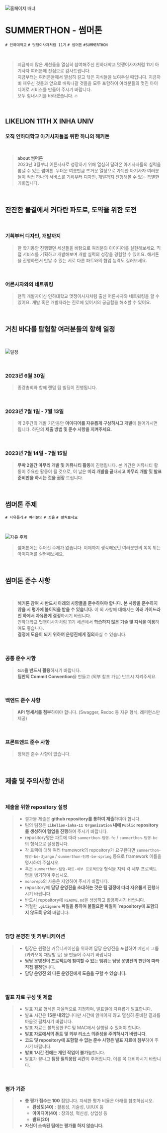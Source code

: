 ![홈페이지 배너](https://github.com/Likelion-Inha-11/summerthon-readme/assets/79556112/4317b24c-570f-490a-aa35-c6169f671cf3)
# SUMMERTHON - 썸머톤
`# 인하대학교` `# 멋쟁이사자처럼 11기` `# 썸머톤` `#SUMMERTHON`

<br/>

> 지금까지 많은 세션들을 열심히 참여해주신 인하대학교 멋쟁이사자처럼 11기 아기사자 여러분께 진심으로 감사드립니다.  
> 지금부터는 여러분들께서 열심히 갈고 닦은 지식들을 보여주실 때입니다. 지금까비 재우신 것들과 앞으로 배워나갈 것들을 모두 포함하여 여러분들의 멋진 아이디어로 서비스를 만들어 주시기 바랍니다.  
> 모두 힘내시기를 바라겠습니다. 🔥 

<br/>

## LIKELION 11TH X INHA UNIV
### 오직 인하대학교 아기사자들을 위한 하나의 해커톤

<br/>

> **about 썸머톤**  
> 2023년 3월부터 어른사자로 성장하기 위해 열심히 달려온 아기사자들의 실력을 뽐낼 수 있는 썸머톤. 무더운 여름만큼 뜨거운 열정으로 가득한 아기사자 여러분들이 직접 하나의 서비스를 기획부터 디자인, 개발까지 진행해볼 수 있는 특별한 기회입니다.

<br/>

## 잔잔한 물결에서 커다란 파도로, 도약을 위한 도전

<br/>

### 기획부터 디자인, 개발까지
> 한 학기동안 진행했던 세션들을 바탕으로 여러분의 아이디어를 실현해보세요. 직접 서비스를 기획하고 개발해보며 개발 실력의 성장을 경험할 수 있어요. 해커톤을 진행하면서 만날 수 있는 서로 다른 파트와의 협업 능력도 길러보세요.

<br/>

### 어른사자와의 네트워킹
> 현직 개발자이신 인하대학교 멋쟁이사자처럼 출신 어른사자와 네트워킹을 할 수 있어요. 개발 혹은 개발자라는 진로에 있어서의 궁금함을 해소할 수 있어요.

<br/>

## 거친 바다를 탐험할 여러분들의 항해 일정

<br/>

![일정](https://github.com/Likelion-Inha-11/summerthon-readme/assets/79556112/da4a8847-e4b2-48c9-8959-ac8eeb12fc78)

<br/>

### 2023년 6월 30일
> 종강총회와 함께 랜덤 팀 빌딩이 진행됩니다.

<br/>

### 2023년 7월 1일 - 7월 13일
> 약 2주간의 개발 기간동안 **아이디어를 자유롭게 구상하시고 개발**에 들어가시면 됩니다.
> 하단의 **제출 방법 및 준수 사항을 지켜주세요.**

<br/>

### 2023년 7월 14일 - 7월 15일
> **무박 2일간 마무리 개발 및 커뮤니티 활동**이 진행됩니다.
> 본 기간은 커뮤니티 활동이 주요한 활동이 될 것으로, 이 날은 **미리 개발을 끝내시고 마무리 개발 및 발표 준비만을 하시는 것을 권장** 드립니다.

<br/>

## 썸머톤 주제
`# 자유롭게` `# 여러분의` `# 꿈을` `# 펼쳐보세요`

<br/>

![자유 주제](https://github.com/Likelion-Inha-11/summerthon-readme/assets/79556112/6d73e9a9-d2f1-4564-8fac-42b4bf4a14f0)

> 썸머톤에는 주어진 주제가 없습니다. 이제까지 생각해왔던 여러분만의 톡톡 튀는 아이디어를 실현해보세요.

<br/>

## 썸머톤 준수 사항

<br/>

> **해커톤 참여 시 반드시 아래의 사항들을 준수하여야 합니다.**
> **본 사항을 준수하지 않을 시 평가에 불이익을 받을 수 있습니다.**
> 이 외 사항에 대해서는 **아래 가이드라인 하에서 자유롭게 결정**하시기 바랍니다.  
> 인하대학교 멋쟁이사자처럼 11기 세션에서 **학습하지 않은 기술 및 지식을 이용**하여도 좋습니다.  
> **결정에 도움이 되기 위하여 운영진에게 질의**하실 수 있습니다.  

<br/>

### 공통 준수 사항
> **`Git`을 반드시 활용**하시기 바랍니다.  
> **팀만의 Commit Convention**을 만들고 (외부 참조 가능) 반드시 지켜주세요.

<br/>

### 백엔드 준수 사항
> **API 명세서를 첨부**하여야 합니다. (Swagger, Redoc 등 자유 형식, 레퍼런스만 제공)

<br/>

### 프론트엔드 준수 사항
> 정해진 준수 사항이 없습니다.

<br/>

## 제출 및 주의사항 안내

<br/>

### 제출을 위한 repository 설정
> - 결과물 제출은 **github repository를 통하여 제출**하여야 합니다.  
> - 팀의 팀장은 **`Likelion-inha-11 Organization` 내에 `Public` repository를 생성하여 협업을 진행**하여 주시기 바랍니다.  
> - repository명은 파트에 따라 `summerthon-팀명-fe` / `summerthon-팀명-be` 의 형식으로 설정합니다.  
> - 각 트랙에 대해 여러 framework의 repository가 요구된다면 `summerthon-팀명-be-django` / `summerthon-팀명-be-spring` 등으로 framework 이름을 명시하여 주십시오.  
> - 혹은 `summerthon-팀명-파트-세부 프로젝트명` 형식을 지켜 각 세부 프로젝트 명을 병기하여 주십시오.  
> - `monorepo`의 사용은 지양하여 주시기 바랍니다.  
> - repository에 **담당 운영진을 초대하는 것은 팀 결정에 따라 자유롭게 진행**하시기 바랍니다.  
> - 반드시 repository에 `README.md`을 생성하고 활용하시기 바랍니다.  
> - 적절한 **`.gitignore` 파일을 통하여 불필요한 파일이 `repository에 포함되지 않도록 유의** 바랍니다.

<br/>

### 담당 운영진 및 커뮤니케이션
> - 팀장은 원활한 커뮤니케이션을 위하여 담당 운영진을 포함하여 메신저 그룹 (카카오톡 채팅방 등) 을 만들어 주시기 바랍니다.  
> - **담당 운영진이 프로젝트에 참여할 수 있는 범위는 담당 운영진의 판단에 따라 직접 결정**합니다.  
> - **담당 운영진 외 다른 운영진에게 도움을 구할 수 있습니다.**

<br/>

### 발표 자료 구성 및 제출
> - 발표 자료 형식은 자율적으로 지정하며, 발표일에 자유롭게 발표합니다.  
> - 발표 시간은 **15분 내외**입니다만 시간에 얽매이지 않고 열심히 준비한 결과를 마음껏 펼치시기 바랍니다.  
> - 발표 자료는 불특정한 PC 및 MAC에서 실행될 수 있어야 합니다.  
> - **발표 자료에서의 폰트 및 외부 리소스 의존성을 주의하시기 바랍니다.**  
> - **코드 및 repository에 포함할 수 없는 준수 사항은 발표 자료에 첨부**하여 주시기 바랍니다.  
> - **발표 1시간 전에는 개인 작업이 불가능**합니다.  
> - 발표가 끝나고 **팀당 질의응답 시간**이 주어집니다. 이를 꼭 대비하시기 바랍니다.  

<br/>

### 평가 기준
> - **총 평가 점수는 100** 점입니다. 자세한 평가 비율은 아래를 참조하십시오.
>   - **완성도(40)**  : 활용성, 기술성, UI/UX 등
>   - **아이디어(40)**  : 창의성, 혁신성, 상업성 등
>   - **발표(20)** 
> - **자신이 소속된 팀에는 평가를 하지 않습니다.**

<br/>


